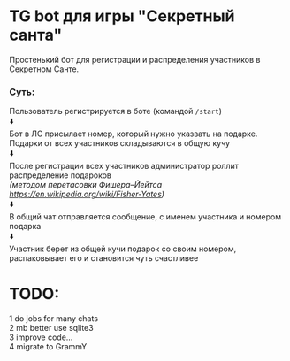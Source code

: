 # TG bot для игры "Секретный санта"

Простенький бот для регистрации и распределения участников в Секретном Санте.

### Суть:  
Пользователь регистрируется в боте  (командой `/start`)  
⬇️  
Бот в ЛС присылает номер, который нужно указвать на подарке. Подарки от всех участников складываются в общую кучу   
⬇️  
После регистрации всех участников администратор роллит распределение подароков  
*(методом перетасовки Фишера–Йейтса https://en.wikipedia.org/wiki/Fisher-Yates)*  
⬇️  
В общий чат отправляется сообщение, с именем участника и номером подарка  
⬇️  
Участник берет из общей кучи подарок со своим номером, распаковывает его и становится чуть счастливее

# TODO:

1 do jobs for many chats  
2 mb better use sqlite3  
3 improve code...  
4 migrate to GrammY  
